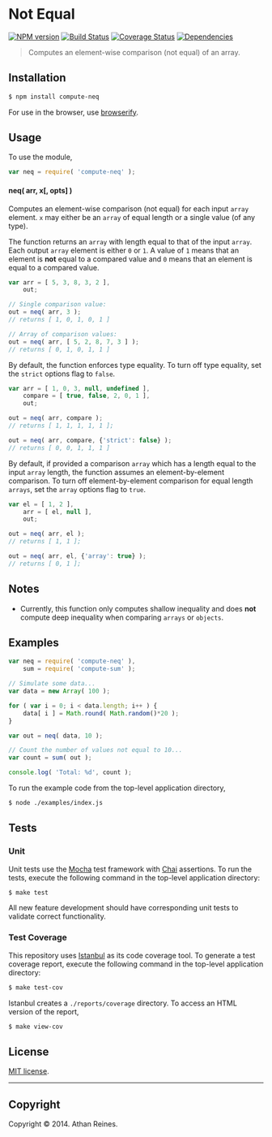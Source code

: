 Not Equal
===
[![NPM version][npm-image]][npm-url] [![Build Status][travis-image]][travis-url] [![Coverage Status][coveralls-image]][coveralls-url] [![Dependencies][dependencies-image]][dependencies-url]

> Computes an element-wise comparison (not equal) of an array.


## Installation

``` bash
$ npm install compute-neq
```

For use in the browser, use [browserify](https://github.com/substack/node-browserify).


## Usage

To use the module,

``` javascript
var neq = require( 'compute-neq' );
```

#### neq( arr, x[, opts] )

Computes an element-wise comparison (not equal) for each input `array` element. `x` may either be an `array` of equal length or a single value (of any type).

The function returns an `array` with length equal to that of the input `array`. Each output `array` element is either `0` or `1`. A value of `1` means that an element is __not__ equal to a compared value and `0` means that an element is equal to a compared value.

``` javascript
var arr = [ 5, 3, 8, 3, 2 ],
	out;

// Single comparison value:
out = neq( arr, 3 );
// returns [ 1, 0, 1, 0, 1 ]

// Array of comparison values:
out = neq( arr, [ 5, 2, 8, 7, 3 ] );
// returns [ 0, 1, 0, 1, 1 ]
```

By default, the function enforces type equality. To turn off type equality, set the `strict` options flag to `false`.

``` javascript
var arr = [ 1, 0, 3, null, undefined ],
	compare = [ true, false, 2, 0, 1 ],
	out;

out = neq( arr, compare );
// returns [ 1, 1, 1, 1, 1 ];

out = neq( arr, compare, {'strict': false} );
// returns [ 0, 0, 1, 1, 1 ]
```

By default, if provided a comparison `array` which has a length equal to the input `array` length, the function assumes an element-by-element comparison. To turn off element-by-element comparison for equal length `arrays`, set the `array` options flag to `true`.

``` javascript
var el = [ 1, 2 ],
	arr = [ el, null ],
	out;

out = neq( arr, el );
// returns [ 1, 1 ];

out = neq( arr, el, {'array': true} );
// returns [ 0, 1 ];
```




## Notes

*	Currently, this function only computes shallow inequality and does __not__ compute deep inequality when comparing `arrays` or `objects`.


## Examples

``` javascript
var neq = require( 'compute-neq' ),
	sum = require( 'compute-sum' );

// Simulate some data...
var data = new Array( 100 );

for ( var i = 0; i < data.length; i++ ) {
	data[ i ] = Math.round( Math.random()*20 );
}

var out = neq( data, 10 );

// Count the number of values not equal to 10...
var count = sum( out );

console.log( 'Total: %d', count );
```

To run the example code from the top-level application directory,

``` bash
$ node ./examples/index.js
```


## Tests

### Unit

Unit tests use the [Mocha](http://mochajs.org/) test framework with [Chai](http://chaijs.com) assertions. To run the tests, execute the following command in the top-level application directory:

``` bash
$ make test
```

All new feature development should have corresponding unit tests to validate correct functionality.


### Test Coverage

This repository uses [Istanbul](https://github.com/gotwarlost/istanbul) as its code coverage tool. To generate a test coverage report, execute the following command in the top-level application directory:

``` bash
$ make test-cov
```

Istanbul creates a `./reports/coverage` directory. To access an HTML version of the report,

``` bash
$ make view-cov
```


## License

[MIT license](http://opensource.org/licenses/MIT). 


---
## Copyright

Copyright &copy; 2014. Athan Reines.


[npm-image]: http://img.shields.io/npm/v/compute-neq.svg
[npm-url]: https://npmjs.org/package/compute-neq

[travis-image]: http://img.shields.io/travis/compute-io/neq/master.svg
[travis-url]: https://travis-ci.org/compute-io/neq

[coveralls-image]: https://img.shields.io/coveralls/compute-io/neq/master.svg
[coveralls-url]: https://coveralls.io/r/compute-io/neq?branch=master

[dependencies-image]: http://img.shields.io/david/compute-io/neq.svg
[dependencies-url]: https://david-dm.org/compute-io/neq

[dev-dependencies-image]: http://img.shields.io/david/dev/compute-io/neq.svg
[dev-dependencies-url]: https://david-dm.org/dev/compute-io/neq

[github-issues-image]: http://img.shields.io/github/issues/compute-io/neq.svg
[github-issues-url]: https://github.com/compute-io/neq/issues
